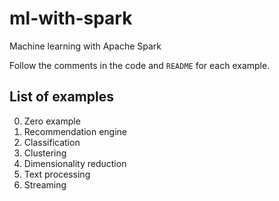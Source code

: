 # ml-with-spark
Machine learning with Apache Spark

Follow the comments in the code and `README` for each example. 

## List of examples
0. Zero example 
1. Recommendation engine
2. Classification
3. Clustering
4. Dimensionality reduction
5. Text processing
6. Streaming

